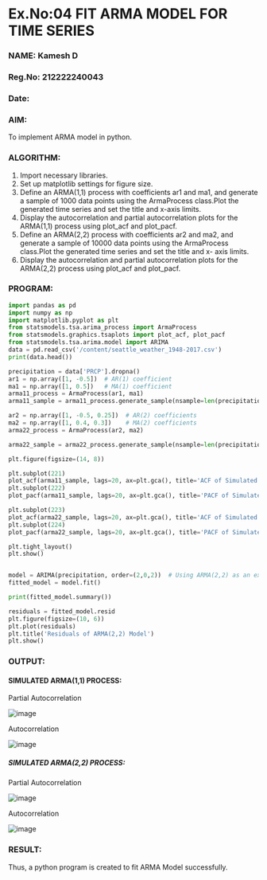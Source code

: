 # Ex.No:04   FIT ARMA MODEL FOR TIME SERIES

### NAME: Kamesh D
### Reg.No: 212222240043
### Date: 

### AIM:
To implement ARMA model in python.

### ALGORITHM:
1. Import necessary libraries.
2. Set up matplotlib settings for figure size.
3. Define an ARMA(1,1) process with coefficients ar1 and ma1, and generate a sample of 1000
   data points using the ArmaProcess class.Plot the generated time series and set the title and x-axis limits.
4. Display the autocorrelation and partial autocorrelation plots for the ARMA(1,1) process using
   plot_acf and plot_pacf.
5. Define an ARMA(2,2) process with coefficients ar2 and ma2, and generate a sample of 10000
    data points using the ArmaProcess class.Plot the generated time series and set the title and x-
   axis limits.
6. Display the autocorrelation and partial autocorrelation plots for the ARMA(2,2) process using
  plot_acf and plot_pacf.
### PROGRAM:
```py
import pandas as pd
import numpy as np
import matplotlib.pyplot as plt
from statsmodels.tsa.arima_process import ArmaProcess
from statsmodels.graphics.tsaplots import plot_acf, plot_pacf
from statsmodels.tsa.arima.model import ARIMA
data = pd.read_csv('/content/seattle_weather_1948-2017.csv') 
print(data.head())
```
```py
precipitation = data['PRCP'].dropna()
ar1 = np.array([1, -0.5])  # AR(1) coefficient
ma1 = np.array([1, 0.5])   # MA(1) coefficient
arma11_process = ArmaProcess(ar1, ma1)
arma11_sample = arma11_process.generate_sample(nsample=len(precipitation))

ar2 = np.array([1, -0.5, 0.25])  # AR(2) coefficients
ma2 = np.array([1, 0.4, 0.3])    # MA(2) coefficients
arma22_process = ArmaProcess(ar2, ma2)

arma22_sample = arma22_process.generate_sample(nsample=len(precipitation))

plt.figure(figsize=(14, 8))

plt.subplot(221)
plot_acf(arma11_sample, lags=20, ax=plt.gca(), title='ACF of Simulated ARMA(1,1)')
plt.subplot(222)
plot_pacf(arma11_sample, lags=20, ax=plt.gca(), title='PACF of Simulated ARMA(1,1)')

plt.subplot(223)
plot_acf(arma22_sample, lags=20, ax=plt.gca(), title='ACF of Simulated ARMA(2,2)')
plt.subplot(224)
plot_pacf(arma22_sample, lags=20, ax=plt.gca(), title='PACF of Simulated ARMA(2,2)')

plt.tight_layout()
plt.show()


model = ARIMA(precipitation, order=(2,0,2))  # Using ARMA(2,2) as an example
fitted_model = model.fit()

print(fitted_model.summary())

residuals = fitted_model.resid
plt.figure(figsize=(10, 6))
plt.plot(residuals)
plt.title('Residuals of ARMA(2,2) Model')
plt.show()
```

### OUTPUT:

#### SIMULATED ARMA(1,1) PROCESS:
Partial Autocorrelation

![image](https://github.com/user-attachments/assets/e2ad1d66-cc78-4f73-aaaf-dcc79fed3cba)

Autocorrelation

![image](https://github.com/user-attachments/assets/eba3765e-fd2f-45e4-aace-591365f98864)

##### SIMULATED ARMA(2,2) PROCESS:

Partial Autocorrelation

![image](https://github.com/user-attachments/assets/dcd1d2ea-16f6-403a-8b0e-55b16a7d6fae)

Autocorrelation

![image](https://github.com/user-attachments/assets/3f0a1dd5-dac7-44e7-b4f1-02149d56b8ff)
### RESULT:
Thus, a python program is created to fit ARMA Model successfully.
